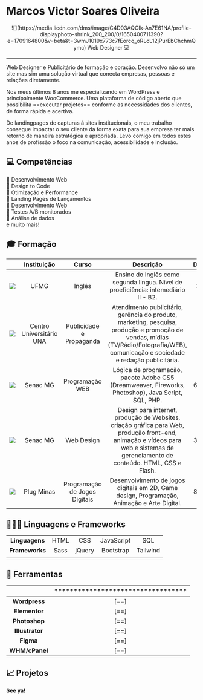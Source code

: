 # Marcos Victor Soares Oliveira

<center>
![](https://media.licdn.com/dms/image/C4D03AQGIk-An7E61NA/profile-displayphoto-shrink_200_200/0/1650400711390?e=1709164800&v=beta&t=3wmJ1019x773c7fEorcq_oRLcL12jPurEbChchmQymc)
Web Designer 💻
</center>

*****

Web Designer e Publicitário de formação e coração. Desenvolvo não só um site mas sim uma solução virtual que conecta empresas, pessoas e relações diretamente.

Nos meus últimos 8 anos me especializando em WordPress e principalmente WooCommerce. Uma plataforma de código aberto que possibilita ==executar projetos== conforme as necessidades dos clientes, de forma rápida e acertiva.

De landingpages de capturas à sites institucionais, o meu trabalho consegue impactar o seu cliente da forma exata para sua empresa ter mais retorno de maneira estratégica e apropriada.
Levo comigo em todos estes anos de profissão o foco na comunicação, acessibilidade e inclusão.

## 💻 Competências

🔸 Desenvolvimento Web<br />
🔸 Design to Code<br />
🔸 Otimização e Performance<br />
🔸 Landing Pages de Lançamentos<br />
🔸 Desenvolvimento Web<br />
🔸 Testes A/B monitorados<br />
🔸 Análise de dados<br />
   e muito mais!

## 🎓 Formação

| | Instituição | Curso | Descrição | Duração |
| :----: | :----: | :----: |  :----:  | :----: |
| ![](https://ufmg.br/assets/img/ufmg-social.jpg) | UFMG | Inglês | Ensino do Inglês como segunda lingua. Nível de proeficiência: intemediário II - B2. | 3 anos |
| ![](https://static.wixstatic.com/media/b83fad_c0c2c08cac0e4d19b4f63c38fa599c2a~mv2.png/v1/fill/w_560,h_316,al_c,q_85,usm_0.66_1.00_0.01,enc_auto/00_Una_NBrand_Red.png) | Centro Universitário UNA | Publicidade e Propaganda | Atendimento publicitário, gerência do produto, marketing, pesquisa, produção e promoção de vendas, mídias (TV/Rádio/Fotografia/WEB), comunicação e sociedade e redação publicitária. | 3,5 anos |
| ![](https://upload.wikimedia.org/wikipedia/commons/thumb/8/86/Senac_logo.svg/1200px-Senac_logo.svg.png) | Senac MG | Programação WEB | Lógica de programação, pacote Adobe CS5 (Dreamweaver, Fireworks, Photoshop), Java Script, SQL, PHP. | 6 meses |
| ![](https://upload.wikimedia.org/wikipedia/commons/thumb/8/86/Senac_logo.svg/1200px-Senac_logo.svg.png) | Senac MG | Web Design | Design para internet, produção de Websites, criação gráfica para Web, produção front-end, animação e vídeos para web e sistemas de gerenciamento de conteúdo. HTML, CSS e Flash. | 3 meses |
| ![](https://encrypted-tbn0.gstatic.com/images?q=tbn:ANd9GcSlB4BYe7zDU6MzyPSaKJdgYf4fnDKzUkA08g&usqp=CAU) | Plug Minas | Programação de Jogos Digitais | Desenvolvimento de jogos digitais em 2D, Game design, Programação, Animação e Arte Digital. | 8 meses |

## 👨🏻‍💻 Linguagens e Frameworks
|  |  |  |  |  |
|  :----:  | :----: | :----:  | :----: | :----: |
| **Linguagens** | HTML | CSS | JavaScript | SQL |
| **Frameworks** | Sass | jQuery | Bootstrap | Tailwind|
|  |  |  |  |  |


## 🔧 Ferramentas
|  | <span style="color: black;">**********************************</span> | 
| :----:   | :----: |
| **Wordpress** | [==] |
| **Elementor** | [==] |
| **Photoshop** | [==] |
| **Illustrator** | [==] | 
| **Figma** | [==] | 
| **WHM/cPanel** | [==] |


## 📈 Projetos


**See ya!**

